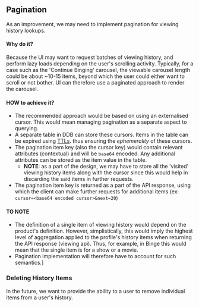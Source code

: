 ## Pagination
As an improvement, we may need to implement pagination for viewing history lookups. 

#### Why do it?
Because the UI may want to request batches of viewing history, and perform lazy loads depending on the user's scrolling activity. 
Typically, for a case such as the 'Continue Binging' carousel, the viewable carousel length could be about ~10-15 items, beyond which the user could either want to scroll or not bother. UI can therefore use a paginated approach to render the carousel.

#### HOW to achieve it?
- The recommended approach would be based on using an externalised cursor. This would mean managing pagination as a separate aspect to querying.
- A separate table in DDB can store these cursors. Items in the table can be expired using [TTLs](https://docs.aws.amazon.com/amazondynamodb/latest/developerguide/TTL.html). thus ensuring the *ephemerality* of these cursors.
- The pagination item key (also the cursor key) would contain relevant attributes (contextual) and will be `base64` encoded. Any additional attributes can be stored as the item value in the table. 
	- **NOTE**: as a part of the design, we may have to store all the 'visited' viewing history items along with the cursor since this would help in discarding the said items in further requests. 
- The pagination item key is returned as a part of the API response, using which the client can make further requests for additional items (ex: `cursor=<base64 encoded cursor>&next=20`)

#### TO NOTE
- The definition of a single item of viewing history would depend on the product's definition. However, simplistically, this would imply the highest level of aggregation applied to the profile's history items when returning the API response (viewing api). Thus, for example, in Binge this would mean that the single item is for a show or a movie.
- Pagination implementation will therefore have to account for such semantics.]


### Deleting History Items
In the future, we want to provide the ability to a user to remove individual items from a user's history. 